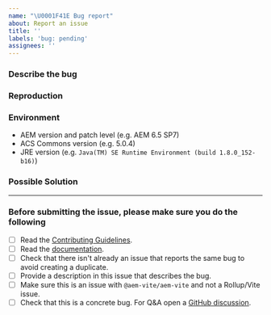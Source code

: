 ```yaml
---
name: "\U0001F41E Bug report"
about: Report an issue
title: ''
labels: 'bug: pending'
assignees: ''
---
```


<!-- Please do not ignore this template otherwise your issue will be closed. -->

### Describe the bug

<!-- A clear and concise description of what the bug is. -->
<!-- If you intend to submit a PR for this issue, tell us in the description. -->

### Reproduction

<!--
  Please provide a link to a repo that can reproduce the problem you ran into.

  A reproduction is required unless you are absolutely sure that the issue is obvious and the provided information is enough to understand the problem. If a report is vague (e.g. just a generic error message) and has no reproduction, it will receive a "need reproduction" label. If no reproduction is provided after 3 days, it will be auto-closed.
-->

### Environment

- AEM version and patch level (e.g. AEM 6.5 SP7)
- ACS Commons version (e.g. 5.0.4)
- JRE version (e.g. `Java(TM) SE Runtime Environment (build 1.8.0_152-b16)`)

### Possible Solution

<!--- If you have suggestions for the bug fix. Please also consider creating a pull request. -->

---

### Before submitting the issue, please make sure you do the following

- [ ] Read the [Contributing Guidelines](https://github.com/aem-vite/aem-vite/blob/main/.github/contributing.md).
- [ ] Read the [documentation](https://aemvite.dev/guide/).
- [ ] Check that there isn't already an issue that reports the same bug to avoid creating a duplicate.
- [ ] Provide a description in this issue that describes the bug.
- [ ] Make sure this is an issue with `@aem-vite/aem-vite` and not a Rollup/Vite issue.
- [ ] Check that this is a concrete bug. For Q&A open a [GitHub discussion](https://github.com/aem-vite/aem-vite/discussions).

